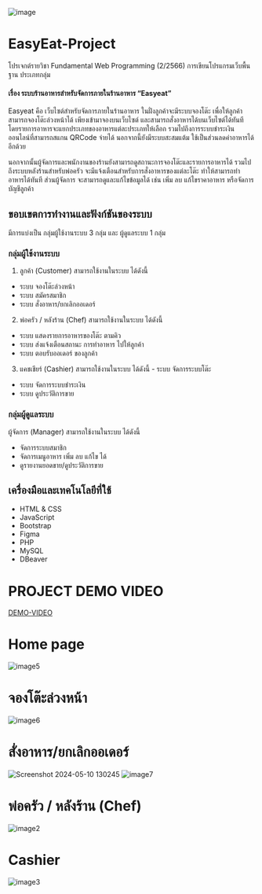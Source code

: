 ![image](https://github.com/nntch26/EasyEat-Project/assets/117381190/6856ed09-4bd1-4db5-bb47-586209514ad0)
# EasyEat-Project

โปรเจกต์รายวิชา Fundamental Web Programming (2/2566) การเขียนโปรแกรมเว็บพื้นฐาน ประเภทกลุ่ม

#### เรื่อง ระบบร้านอาหารสำหรับจัดการภายในร้านอาหาร “Easyeat” 

Easyeat คือ เว็บไซต์สำหรับจัดการภายในร้านอาหาร ในฝั่งลูกค้าจะมีระบบจองโต๊ะ เพื่อให้ลูกค้าสามารถจองโต๊ะล่วงหน้าได้ 
เพียงเข้ามาจองบนเว็บไซต์ และสามารถสั่งอาหารได้บนเว็บไซต์ได้ทันที โดยรายการอาหารจะแยกประเภทของอาหารแต่ละประเภทให้เลือก 
รวมไปถึงการระบบชำระเงินออนไลน์ที่สามารถสแกน QRCode จ่ายได้ นอกจากนี้ยังมีระบบสะสมแต้ม ใช้เป็นส่วนลดค่าอาหารได้อีกด้วย 

นอกจากนั้นผู้จัดการและพนักงานของร้านยังสามารถดูสถานะการจองโต๊ะและรายการอาหารได้ รวมไปถึงระบบหลังร้านสำหรับพ่อครัว 
จะมีแจ้งเตือนสำหรับการสั่งอาหารของแต่ละโต๊ะ ทำให้สามารถทำอาหารได้ทันที ส่วนผู้จัดการ จะสามารถดูและแก้ไขข้อมูลได้ เช่น เพิ่ม ลบ แก้ไขราคาอาหาร หรือจัดการบัญชีลูกค้า 

## ขอบเขตการทำงานและฟังก์ชันของระบบ
มีการแบ่งเป็น กลุ่มผู้ใช้งานระบบ 3 กลุ่ม และ ผู้ดูแลระบบ 1 กลุ่ม
### กลุ่มผู้ใช้งานระบบ
1. ลูกค้า (Customer) สามารถใช้งานในระบบ ได้ดังนี้
- ระบบ จองโต๊ะล่วงหน้า
- ระบบ สมัครสมาชิก
- ระบบ สั่งอาหาร/ยกเลิกออเดอร์

2. พ่อครัว / หลังร้าน (Chef) สามารถใช้งานในระบบ ได้ดังนี้
- ระบบ แสดงรายการอาหารของโต๊ะ ตามคิว
- ระบบ ส่งแจ้งเตือนสถานะ การทำอาหาร ไปให้ลูกค้า
- ระบบ ตอบรับออเดอร์ ของลูกค้า

3. แคชเชียร์ (Cashier) สามารถใช้งานในระบบ ได้ดังนี้
		     - ระบบ จัดการระบบโต๊ะ
- ระบบ จัดการระบบชำระเงิน
- ระบบ ดูประวัติการขาย

### กลุ่มผู้ดูแลระบบ
ผู้จัดการ (Manager) สามารถใช้งานในระบบ ได้ดังนี้ 
- จัดการระบบสมาชิก
- จัดการเมนูอาหาร เพิ่ม ลบ แก้ไข ได้
- ดูรายงานยอดขาย/ดูประวัติการขาย


## เครื่องมือและเทคโนโลยีที่ใช้ 
 - HTML & CSS 
 - JavaScript
 - Bootstrap 
 - Figma 
 - PHP
 - MySQL	 
 - DBeaver

# PROJECT DEMO VIDEO
[DEMO-VIDEO](https://youtu.be/kVYMTmdv0yA?si=ert51TRhXAF0naJb)

# Home page
![image5](https://github.com/nntch26/EasyEat-Project/assets/117381190/67cdc6d3-78ba-4ac3-a365-aecf2b32fbb8)

# จองโต๊ะล่วงหน้า
![image6](https://github.com/nntch26/EasyEat-Project/assets/117381190/7c3e9413-499d-4403-b4c9-f998693aea12)

#  สั่งอาหาร/ยกเลิกออเดอร์
![Screenshot 2024-05-10 130245](https://github.com/nntch26/EasyEat-Project/assets/117381190/e8d3fdc9-78f4-4ec8-b669-451fbaba9569)
![image7](https://github.com/nntch26/EasyEat-Project/assets/117381190/50b8310b-44a2-48f1-a80f-cd0299fe670f)

#  พ่อครัว / หลังร้าน (Chef)
![image2](https://github.com/nntch26/EasyEat-Project/assets/117381190/18ac1d7e-2709-4cd1-8fe6-c218e43ad2a8)

# Cashier
![image3](https://github.com/nntch26/EasyEat-Project/assets/117381190/0f587c17-daf1-403b-9692-43f88b253383)



